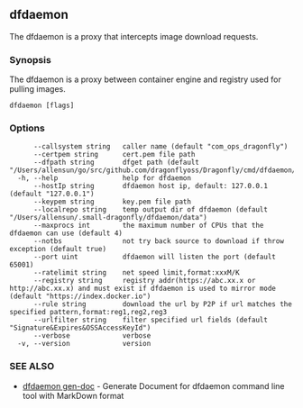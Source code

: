 ## dfdaemon

The dfdaemon is a proxy that intercepts image download requests.

### Synopsis

The dfdaemon is a proxy between container engine and registry used for pulling images.

```
dfdaemon [flags]
```

### Options

```
      --callsystem string   caller name (default "com_ops_dragonfly")
      --certpem string      cert.pem file path
      --dfpath string       dfget path (default "/Users/allensun/go/src/github.com/dragonflyoss/Dragonfly/cmd/dfdaemon/dfget")
  -h, --help                help for dfdaemon
      --hostIp string       dfdaemon host ip, default: 127.0.0.1 (default "127.0.0.1")
      --keypem string       key.pem file path
      --localrepo string    temp output dir of dfdaemon (default "/Users/allensun/.small-dragonfly/dfdaemon/data")
      --maxprocs int        the maximum number of CPUs that the dfdaemon can use (default 4)
      --notbs               not try back source to download if throw exception (default true)
      --port uint           dfdaemon will listen the port (default 65001)
      --ratelimit string    net speed limit,format:xxxM/K
      --registry string     registry addr(https://abc.xx.x or http://abc.xx.x) and must exist if dfdaemon is used to mirror mode (default "https://index.docker.io")
      --rule string         download the url by P2P if url matches the specified pattern,format:reg1,reg2,reg3
      --urlfilter string    filter specified url fields (default "Signature&Expires&OSSAccessKeyId")
      --verbose             verbose
  -v, --version             version
```

### SEE ALSO

* [dfdaemon gen-doc](dfdaemon_gen-doc.md)	 - Generate Document for dfdaemon command line tool with MarkDown format

